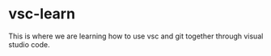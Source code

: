 # vsc-learn

This is where we are learning how to use vsc and git together through visual studio code.
